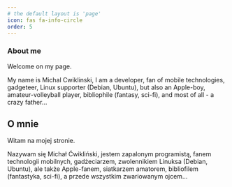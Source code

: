 ```yaml
---
# the default layout is 'page'
icon: fas fa-info-circle
order: 5
---
```


### About me

Welcome on my page. 

My name is Michal Cwiklinski, I am a developer, fan of mobile technologies, gadgeteer, Linux supporter (Debian, Ubuntu), but also an Apple-boy, amateur-volleyball player, bibliophile (fantasy, sci-fi), and most of all - a crazy father…

## O mnie

Witam na mojej stronie.

Nazywam się Michał Ćwikliński, jestem zapalonym programistą, fanem technologii mobilnych, gadżeciarzem, zwolennikiem Linuksa (Debian, Ubuntu), ale także Apple-fanem, siatkarzem amatorem, bibliofilem (fantastyka, sci-fi), a przede wszystkim zwariowanym ojcem…